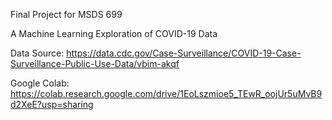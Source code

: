 Final Project for MSDS 699

A Machine Learning Exploration of COVID-19 Data

Data Source: https://data.cdc.gov/Case-Surveillance/COVID-19-Case-Surveillance-Public-Use-Data/vbim-akqf

Google Colab:
https://colab.research.google.com/drive/1EoLszmioe5_TEwR_oojUr5uMvB9d2XeE?usp=sharing
